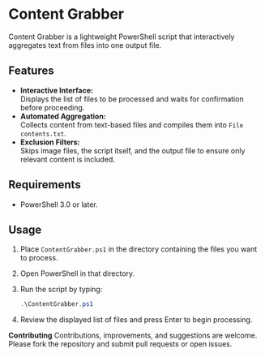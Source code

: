# Content Grabber

Content Grabber is a lightweight PowerShell script that interactively aggregates text from files into one output file.

## Features

- **Interactive Interface:**  
  Displays the list of files to be processed and waits for confirmation before proceeding.  
- **Automated Aggregation:**  
  Collects content from text-based files and compiles them into `File contents.txt`.  
- **Exclusion Filters:**  
  Skips image files, the script itself, and the output file to ensure only relevant content is included.  

## Requirements

- PowerShell 3.0 or later.  

## Usage

1. Place `ContentGrabber.ps1` in the directory containing the files you want to process.  
2. Open PowerShell in that directory.  
3. Run the script by typing:  

   ```powershell
   .\ContentGrabber.ps1
4. Review the displayed list of files and press Enter to begin processing.

**Contributing**
Contributions, improvements, and suggestions are welcome. Please fork the repository and submit pull requests or open issues.
